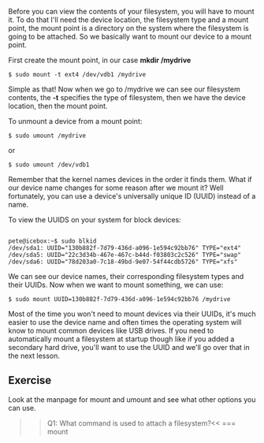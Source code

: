 Before you can view the contents of your filesystem, you will have to mount it. To do that I'll need the device location, the filesystem type and a mount point, the mount point is a directory on the system where the filesystem is going to be attached. So we basically want to mount our device to a mount point. 

First create the mount point, in our case **mkdir /mydrive**

```
$ sudo mount -t ext4 /dev/vdb1 /mydrive
```

Simple as that! Now when we go to /mydrive we can see our filesystem contents, the **-t** specifies the type of filesystem, then we have the device location, then the mount point. 

To unmount a device from a mount point: 

```
$ sudo umount /mydrive
```

or 

```
$ sudo umount /dev/vdb1
```

Remember that the kernel names devices in the order it finds them. What if our device name changes for some reason after we mount it? Well fortunately, you can use a device's universally unique ID (UUID) instead of a name.

To view the UUIDS on your system for block devices:

```

pete@icebox:~$ sudo blkid
/dev/sda1: UUID="130b882f-7d79-436d-a096-1e594c92bb76" TYPE="ext4" 
/dev/sda5: UUID="22c3d34b-467e-467c-b44d-f03803c2c526" TYPE="swap" 
/dev/sda6: UUID="78d203a0-7c18-49bd-9e07-54f44cdb5726" TYPE="xfs" 

```

We can see our device names, their corresponding filesystem types and their UUIDs. Now when we want to mount something, we can use:

```
$ sudo mount UUID=130b882f-7d79-436d-a096-1e594c92bb76 /mydrive
```

Most of the time you won't need to mount devices via their UUIDs, it's much easier to use the device name and often times the operating system will know to mount common devices like USB drives. If you need to automatically mount a filesystem at startup though like if you added a secondary hard drive, you'll want to use the UUID and we'll go over that in the next lesson.

## Exercise

Look at the manpage for mount and umount and see what other options you can use.

>>Q1: What command is used to attach a filesystem?<<
=== mount
